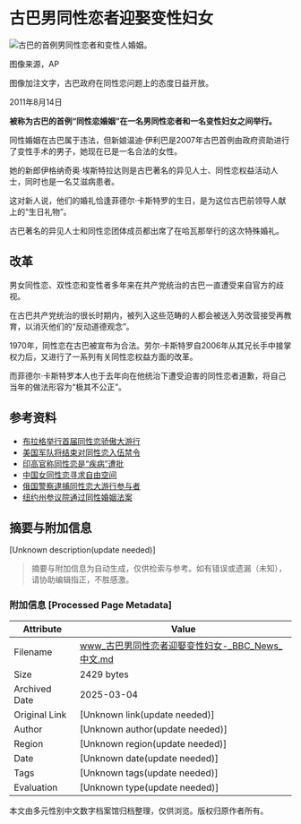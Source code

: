 # 古巴男同性恋者迎娶变性妇女

![古巴的首例男同性恋者和变性人婚姻。](https://ichef.bbci.co.uk/ace/ws/640/amz/worldservice/live/assets/images/2011/08/14/110814071547_cuba_gay_wedding_304x171_ap.jpg.webp)

图像来源，AP

图像加注文字，古巴政府在同性恋问题上的态度日益开放。

2011年8月14日

**被称为古巴的首例“同性恋婚姻”在一名男同性恋者和一名变性妇女之间举行。**

同性婚姻在古巴属于违法，但新娘温迪·伊利巴是2007年古巴首例由政府资助进行了变性手术的男子，她现在已是一名合法的女性。

她的新郎伊格纳奇奥·埃斯特拉达则是古巴著名的异见人士、同性恋权益活动人士，同时也是一名艾滋病患者。

这对新人说，他们的婚礼恰逢菲德尔·卡斯特罗的生日，是为这位古巴前领导人献上的“生日礼物”。

古巴著名的异见人士和同性恋团体成员都出席了在哈瓦那举行的这次特殊婚礼。

## 改革

男女同性恋、双性恋和变性者多年来在共产党统治的古巴一直遭受来自官方的歧视。

在古巴共产党统治的很长时期内，被列入这些范畴的人都会被送入劳改营接受再教育，以消灭他们的“反动道德观念”。

1970年，同性恋在古巴被宣布为合法。劳尔·卡斯特罗自2006年从其兄长手中接掌权力后，又进行了一系列有关同性恋权益方面的改革。

而菲德尔·卡斯特罗本人也于去年向在他统治下遭受迫害的同性恋者道歉，将自己当年的做法形容为“极其不公正”。

## 参考资料

- [布拉格举行首届同性恋骄傲大游行](//zhongwen/simp/world/2011/08/110813_prague_gay)
- [美国军队将结束对同性恋入伍禁令](//zhongwen/simp/world/2011/07/110722_us_army_gay)
- [印高官称同性恋是“疾病”遭批](//zhongwen/simp/rolling_news/2011/07/110705_rolling_india_gays)
- [中国女同性恋寻求自由空间](//zhongwen/simp/chinese_news/2011/06/110629_press_china_lesbian)
- [俄国警察逮捕同性恋大游行参与者](//zhongwen/simp/rolling_news/2011/06/110625_rolling_russia_gaypride)
- [纽约州参议院通过同性婚姻法案](//zhongwen/simp/rolling_news/2011/06/110625_rolling_new_york_gay_marriage)
<!-- tcd_original_link https://www.bbc.com/zhongwen/simp/world/2011/08/110814_cuba_gay_transgender_wedding -->


## 摘要与附加信息

<!-- tcd_abstract -->
[Unknown description(update needed)]
<!-- tcd_abstract_end -->

> 摘要与附加信息为自动生成，仅供检索与参考。如有错误或遗漏（未知），请协助编辑指正，不胜感激。

### 附加信息 [Processed Page Metadata]

| Attribute       | Value                                  |
|-----------------|----------------------------------------|
| Filename        | www_古巴男同性恋者迎娶变性妇女-_BBC_News_中文.md                             |
| Size            | 2429 bytes                           |
| Archived Date   | 2025-03-04                             |
| Original Link   | [Unknown link(update needed)]                       |
| Author          | [Unknown author(update needed)]                               |
| Region          | [Unknown region(update needed)]                               |
| Date            | [Unknown date(update needed)]                                 |
| Tags            | [Unknown tags(update needed)]                                 |
| Evaluation            | [Unknown type(update needed)]                                 |
<!-- tcd_table_end -->

本文由多元性别中文数字档案馆归档整理，仅供浏览。版权归原作者所有。
